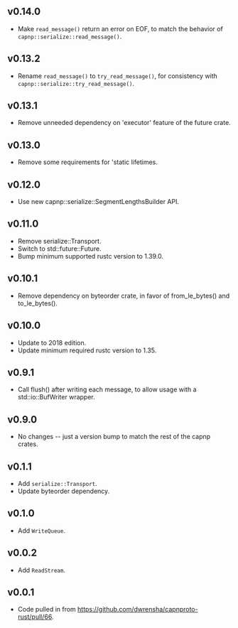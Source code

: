 ## v0.14.0
- Make `read_message()` return an error on EOF, to match the behavior of `capnp::serialize::read_message()`.

## v0.13.2
- Rename `read_message()` to `try_read_message()`, for consistency with `capnp::serialize::try_read_message()`.

## v0.13.1
- Remove unneeded dependency on 'executor' feature of the future crate.

## v0.13.0
- Remove some requirements for 'static lifetimes.

## v0.12.0
- Use new capnp::serialize::SegmentLengthsBuilder API.

## v0.11.0
- Remove serialize::Transport.
- Switch to std::future::Future.
- Bump minimum supported rustc version to 1.39.0.

## v0.10.1
- Remove dependency on byteorder crate, in favor of from_le_bytes() and to_le_bytes().

## v0.10.0
- Update to 2018 edition.
- Update minimum required rustc version to 1.35.

## v0.9.1
- Call flush() after writing each message, to allow usage with a std::io::BufWriter wrapper.

## v0.9.0
- No changes -- just a version bump to match the rest of the capnp crates.

## v0.1.1
- Add `serialize::Transport`.
- Update byteorder dependency.

## v0.1.0
- Add `WriteQueue`.

## v0.0.2
- Add `ReadStream`.

## v0.0.1
- Code pulled in from https://github.com/dwrensha/capnproto-rust/pull/66.
